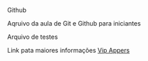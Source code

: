 Github

Aqruivo da aula de Git e Github para iniciantes

Arquivo de testes

Link pata maiores informações [Vip Appers](vipappers.com.br)

